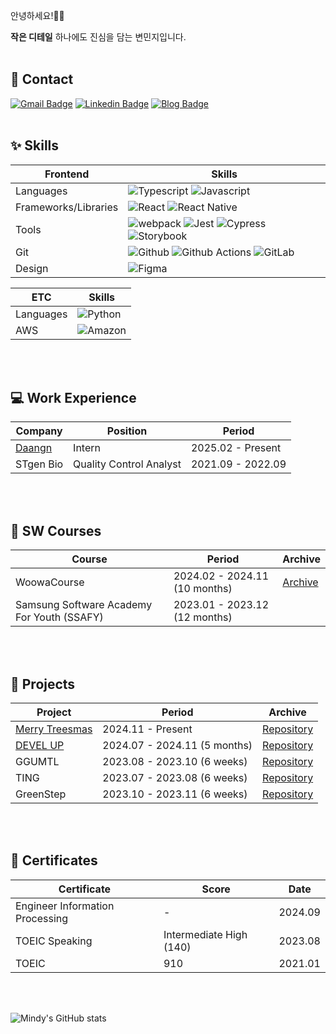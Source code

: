 안녕하세요!👋🏻<br/>

**작은 디테일** 하나에도 진심을 담는 변민지입니다.<br/><br/>



## 📩 Contact

[![Gmail Badge](https://img.shields.io/badge/Gmail-d14836?style=flat-square&logo=Gmail&logoColor=white&link=mailto:cho.sim.dvlpr@gmail.com)](mailto:cho.sim.dvlpr@gmail.com)
[![Linkedin Badge](https://img.shields.io/badge/-LinkedIn-0077B5?style=flat-square&logo=Linkedin&logoColor=white)](https://www.linkedin.com/in/minjibyun-729528342)
[![Blog Badge](https://img.shields.io/badge/Blog-000000?style=flat-square&logo=Tistory&logoColor=white)](https://cho-sim-developer.tistory.com/)
<br/><br/>

## ✨ Skills
|Frontend | Skills|
|--|-----|
| Languages | <img src="https://img.shields.io/badge/TypeScript-007ACC?style=flat-square&logo=typescript&logoColor=white" alt="Typescript"> <img src="https://img.shields.io/badge/JavaScript-F7DF1E?style=flat-square&logo=JavaScript&logoColor=white" alt="Javascript"> |
| Frameworks/Libraries | <img src="https://img.shields.io/badge/React-20232A?style=flat-square&logo=react&logoColor=61DAFB" alt="React"> <img src="https://img.shields.io/badge/React_Native-20232A?style=flat-square&logo=react&logoColor=61DAFB" alt="React Native">|
| Tools | <img src="https://img.shields.io/badge/webpack-8DD6F9?style=flat-square&logo=Webpack&logoColor=black" alt="webpack"> <img src="https://img.shields.io/badge/Jest-C21325?style=flat-square&logo=jest&logoColor=white" alt="Jest"> <img src="https://img.shields.io/badge/cypress-69D3A7?style=flat-square&logo=cypress&logoColor=white" alt="Cypress"> <img src="https://img.shields.io/badge/Storybook-FF4785?style=flat-square&logo=storybook&logoColor=white" alt="Storybook"> |
| Git | <img src="https://img.shields.io/badge/GitHub-100000?style=flat-square&logo=github&logoColor=white" alt="Github"> <img src="https://img.shields.io/badge/githubactions-2088FF?style=flat-square&logo=githubactions&logoColor=white" alt="Github Actions"> <img src="https://img.shields.io/badge/GitLab-330F63?style=flat-square&logo=gitlab&logoColor=white" alt="GitLab">|
| Design | <img src="https://img.shields.io/badge/Figma-F24E1E?style=flat-square&logo=figma&logoColor=white" alt="Figma"> |


| ETC | Skills|
|--|-----|
| Languages | <img src="https://img.shields.io/badge/Python-3776AB?style=flat-square&logo=python&logoColor=white" alt="Python"> |
| AWS | <img src="https://img.shields.io/badge/Amazon-232F3E?style=flat-square&logo=amazonwebservices&logoColor=white" alt="Amazon">

<br/><br/>

## 💻 Work Experience

| Company | Position | Period |
|--|--|--|
| [Daangn](https://www.daangn.com/kr/) | Intern | 2025.02 - Present |
| STgen Bio | Quality Control Analyst | 2021.09 - 2022.09 |


<br/><br/>

## 📖 SW Courses

| Course | Period | Archive |
|--|-----|---|
| WoowaCourse | 2024.02 - 2024.11 (10 months) | [Archive](https://github.com/chosim-dvlpr/Woowacourse-Archive) |
| Samsung Software Academy For Youth (SSAFY) | 2023.01 - 2023.12 (12 months) | |

<br/><br/>

## 🎈 Projects

| Project | Period | Archive |
|--|-----|---|
| [Merry Treesmas](https://merrytreesmas.site/) | 2024.11 - Present | [Repository](https://github.com/christmas-tree-map/christmas-tree-map) |
| [DEVEL UP](https://www.devel-up.co.kr/) | 2024.07 - 2024.11 (5 months) | [Repository](https://github.com/woowacourse-teams/2024-devel-up) | 
| GGUMTL | 2023.08 - 2023.10 (6 weeks) | [Repository](https://github.com/chosim-dvlpr/GGUMTL) | 
| TING | 2023.07 - 2023.08 (6 weeks) | [Repository](https://github.com/chosim-dvlpr/TING) | 
| GreenStep | 2023.10 - 2023.11 (6 weeks) | [Repository](https://github.com/GreenStepp/GreenStep) | 

<br/><br/>

## 🪪 Certificates

| Certificate | Score | Date |
|--|--|--|
| Engineer Information Processing | - | 2024.09 |
| TOEIC Speaking | Intermediate High (140) | 2023.08 |
| TOEIC | 910 | 2021.01 |

<br/><br/>


![Mindy's GitHub stats](https://github-readme-stats.vercel.app/api?username=chosim-dvlpr&show_icons=true&theme=bear)
